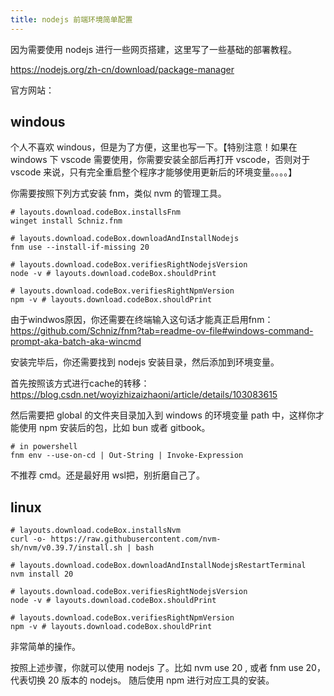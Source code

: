 ```yaml
---
title: nodejs 前端环境简单配置
---
```


因为需要使用 nodejs 进行一些网页搭建，这里写了一些基础的部署教程。

<https://nodejs.org/zh-cn/download/package-manager>

官方网站：

## windous

个人不喜欢 windous，但是为了方便，这里也写一下。【特别注意！如果在 windows 下 vscode 需要使用，你需要安装全部后再打开 vscode，否则对于 vscode 来说，只有完全重启整个程序才能够使用更新后的环境变量。。。。】

你需要按照下列方式安装 fnm，类似 nvm 的管理工具。

```
# layouts.download.codeBox.installsFnm
winget install Schniz.fnm

# layouts.download.codeBox.downloadAndInstallNodejs
fnm use --install-if-missing 20

# layouts.download.codeBox.verifiesRightNodejsVersion
node -v # layouts.download.codeBox.shouldPrint

# layouts.download.codeBox.verifiesRightNpmVersion
npm -v # layouts.download.codeBox.shouldPrint
```

由于windwos原因，你还需要在终端输入这句话才能真正启用fnm： <https://github.com/Schniz/fnm?tab=readme-ov-file#windows-command-prompt-aka-batch-aka-wincmd>

安装完毕后，你还需要找到 nodejs 安装目录，然后添加到环境变量。

首先按照该方式进行cache的转移：<https://blog.csdn.net/woyizhizaizhaoni/article/details/103083615>

然后需要把 global 的文件夹目录加入到 windows 的环境变量 path 中，这样你才能使用 npm 安装后的包，比如 bun 或者 gitbook。

```
# in powershell 
fnm env --use-on-cd | Out-String | Invoke-Expression
```

不推荐 cmd。还是最好用 wsl把，别折磨自己了。

## linux

```
# layouts.download.codeBox.installsNvm
curl -o- https://raw.githubusercontent.com/nvm-sh/nvm/v0.39.7/install.sh | bash

# layouts.download.codeBox.downloadAndInstallNodejsRestartTerminal
nvm install 20

# layouts.download.codeBox.verifiesRightNodejsVersion
node -v # layouts.download.codeBox.shouldPrint

# layouts.download.codeBox.verifiesRightNpmVersion
npm -v # layouts.download.codeBox.shouldPrint
```

非常简单的操作。

按照上述步骤，你就可以使用 nodejs 了。比如 nvm use 20 , 或者 fnm use 20，代表切换 20 版本的 nodejs。
随后使用 npm 进行对应工具的安装。
